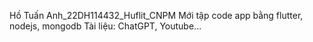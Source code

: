 Hồ Tuấn Anh_22DH114432_Huflit_CNPM
Mới tập code app bằng flutter, nodejs, mongodb
Tài liệu: ChatGPT, Youtube...
